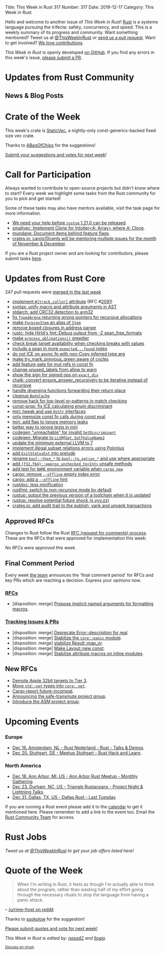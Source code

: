Title: This Week in Rust 317
Number: 317
Date: 2019-12-17
Category: This Week in Rust

Hello and welcome to another issue of *This Week in Rust*!
[Rust](http://rust-lang.org) is a systems language pursuing the trifecta: safety, concurrency, and speed.
This is a weekly summary of its progress and community.
Want something mentioned? Tweet us at [@ThisWeekInRust](https://twitter.com/ThisWeekInRust) or [send us a pull request](https://github.com/cmr/this-week-in-rust).
Want to get involved? [We love contributions](https://github.com/rust-lang/rust/blob/master/CONTRIBUTING.md).

*This Week in Rust* is openly developed [on GitHub](https://github.com/cmr/this-week-in-rust).
If you find any errors in this week's issue, [please submit a PR](https://github.com/cmr/this-week-in-rust/pulls).

# Updates from Rust Community

## News & Blog Posts


# Crate of the Week

This week's crate is [StaticVec](https://github.com/slightlyoutofphase/staticvec), a nightly-only const-generics-backed fixed size vec crate.

Thanks to [ABagOfChips](https://users.rust-lang.org/t/crate-of-the-week/2704/682) for the suggestions!

[Submit your suggestions and votes for next week][submit_crate]!

[submit_crate]: https://users.rust-lang.org/t/crate-of-the-week/2704

# Call for Participation

Always wanted to contribute to open-source projects but didn't know where to start?
Every week we highlight some tasks from the Rust community for you to pick and get started!

Some of these tasks may also have mentors available, visit the task page for more information.

* [We need your help before `rustup` 1.21.0 can be released](https://www.reddit.com/r/rust/comments/e7rer9/we_need_your_help_before_rustup_1210_can_be/).
* [smallvec: Implement Clone for IntoIter<A: Array> where A: Clone](https://github.com/servo/rust-smallvec/issues/178).
* [mundane: Document items behind feature flags](https://github.com/google/mundane/issues/22).
* [crates.io: carols10cents will be mentoring multiple issues for the month of November & December](https://github.com/rust-lang/crates.io/issues?q=is%3Aissue+is%3Aopen+sort%3Aupdated-desc+label%3AE-mentor).

If you are a Rust project owner and are looking for contributors, please submit tasks [here][guidelines].

[guidelines]: https://users.rust-lang.org/t/twir-call-for-participation/4821

# Updates from Rust Core

247 pull requests were [merged in the last week][merged]

[merged]: https://github.com/search?q=is%3Apr+org%3Arust-lang+is%3Amerged+merged%3A2019-12-02..2019-12-09

* [implement `#[track_caller]` attribute](https://github.com/rust-lang/rust/pull/65881) (RFC #[2091](https://rust-lang.github.io/rfcs/2091-inline-semantic.html))
* [syntax: unify macro and attribute arguments in AST](https://github.com/rust-lang/rust/pull/66935)
* [stdarch: add CRC32 detection to arm32](https://github.com/rust-lang/stdarch/pull/830)
* [fix `TypedArena` returning wrong pointers for recursive allocations](https://github.com/rust-lang/rust/pull/67003)
* [make `ForeignItem` an alias of `Item`](https://github.com/rust-lang/rust/pull/67114)
* [remove boxed closures in address parser](https://github.com/rust-lang/rust/pull/67085)
* [rustc: hide HirId's fmt::Debug output from -Z span_free_formats](https://github.com/rust-lang/rust/pull/66850)
* [make `process_obligations()` greedier](https://github.com/rust-lang/rust/pull/66408)
* [check break target availability when checking breaks with values](https://github.com/rust-lang/rust/pull/66863)
* [include a span in more `expected...found` notes](https://github.com/rust-lang/rust/pull/67011)
* [do not ICE on async fn with non-Copy inferred type arg](https://github.com/rust-lang/rust/pull/67004)
* [make try_mark_previous_green aware of cycles](https://github.com/rust-lang/rust/pull/66846)
* [add feature gate for mut refs in const fn](https://github.com/rust-lang/rust/pull/66606)
* [change unused_labels from allow to warn](https://github.com/rust-lang/rust/pull/66325)
* [show the sign for signed ops on `exact_div`](https://github.com/rust-lang/rust/pull/66148)
* [chalk: convert ensure_answer_recursively to be iterative instead of recursive](https://github.com/rust-lang/chalk/pull/281)
* [handle diverging functions forwarding their return place](https://github.com/rust-lang/rust/pull/66827)
* [cleanup `BodyCache`](https://github.com/rust-lang/rust/pull/66991)
* [remove hack for top-level or-patterns in match checking](https://github.com/rust-lang/rust/pull/66967)
* [const-prop: fix ICE calculating enum discriminant](https://github.com/rust-lang/rust/pull/66960)
* [miri: tweak and use `OsStr` interfaces](https://github.com/rust-lang/miri/pull/1099)
* [only memoize const fn calls during const eval](https://github.com/rust-lang/rust/pull/66866)
* [miri: add flag to ignore memory leaks](https://github.com/rust-lang/miri/pull/1106)
* [better way to ignore tests in miri](https://github.com/rust-lang/miri/pull/1105)
* [codegen "unreachable" for invalid `SetDiscriminant`](https://github.com/rust-lang/rust/pull/67054)
* [codegen: Migrate to `LLVM`{`Get`, `Set`}`ValueName2`](https://github.com/rust-lang/rust/pull/67033)
* [update the minimum external LLVM to 7](https://github.com/rust-lang/rust/pull/66973)
* [implement illegal subset relations errors using Polonius](https://github.com/rust-lang/rust/pull/67016)
* [add `ExitStatusExt` into prelude](https://github.com/rust-lang/rust/pull/67041)
* [rename `bool::then_*` to `bool::to_option_*` and use where appropriate](https://github.com/rust-lang/rust/pull/65195)
* [add `{f32,f64}::approx_unchecked_to<Int>` unsafe methods](https://github.com/rust-lang/rust/pull/66841)
* [add test for `NAME` environment variable when `cargo new`](https://github.com/rust-lang/cargo/pull/7667)
* [cargo: remove `--offline` empty index error](https://github.com/rust-lang/cargo/pull/7655)
* [cargo: add a `--offline` hint](https://github.com/rust-lang/cargo/pull/7654)
* [rustdoc: less minification](https://github.com/rust-lang/rust/pull/66828)
* [rustfmt: switch to non-recursive mode by default](https://github.com/rust-lang/rustfmt/pull/3938)
* [rustup: output the previous version of a toolchain when it is updated](https://github.com/rust-lang/rustup/pull/2143)
* [rustup: resolve potential future shock (x.yyy.zz)](https://github.com/rust-lang/rustup/pull/2132)
* [crates.io: add audit trail to the publish, yank and unyank transactions](https://github.com/rust-lang/crates.io/pull/1700)

## Approved RFCs

Changes to Rust follow the Rust [RFC (request for comments)
process](https://github.com/rust-lang/rfcs#rust-rfcs). These
are the RFCs that were approved for implementation this week:

*No RFCs were approved this week.*

## Final Comment Period

Every week [the team](https://www.rust-lang.org/team.html) announces the
'final comment period' for RFCs and key PRs which are reaching a
decision. Express your opinions now.

### [RFCs](https://github.com/rust-lang/rfcs/labels/final-comment-period)

* [disposition: merge] [Propose implicit named arguments for formatting macros](https://github.com/rust-lang/rfcs/pull/2795).

### [Tracking Issues & PRs](https://github.com/rust-lang/rust/labels/final-comment-period)

* [disposition: merge] [Deprecate Error::description for real](https://github.com/rust-lang/rust/pull/66919).
* [disposition: merge] [Stabilize the `core::panic` module](https://github.com/rust-lang/rust/pull/66771).
* [disposition: merge] [stabilize Result::map_or](https://github.com/rust-lang/rust/pull/66570).
* [disposition: merge] [Make Layout::new const](https://github.com/rust-lang/rust/pull/66254).
* [disposition: merge] [Stabilize attribute macros on inline modules](https://github.com/rust-lang/rust/pull/64273).

## New RFCs

* [Demote Apple 32bit targets to Tier 3](https://github.com/rust-lang/rfcs/pull/2837).
* [Move `std::net` types into `core:.net`](https://github.com/rust-lang/rfcs/pull/2832).
* [Cargo report future-incompat](https://github.com/rust-lang/rfcs/pull/2834).
* [Announcing the safe-transmute project group](https://github.com/rust-lang/rfcs/pull/2835).
* [Introduce the ASM project group](https://github.com/rust-lang/rfcs/pull/2836).

# Upcoming Events

### Europe

* [Dec 16. Amsterdam, NL - Rust Nederland - Rust - Talks & Demos](https://www.meetup.com/Rust-Nederland/events/266888452/).
* [Dec 20. Stuttgart, DE - Meetup Stuttgart - Rust Hack and Learn](https://www.meetup.com/de-DE/Rust-Community-Stuttgart/events/267063341/).

### North America

* [Dec 18. Ann Arbor, MI, US - Ann Arbor Rust Meetup - Monthly Gathering](https://www.meetup.com/Ann-Arbor-Rust-Meetup/events/zdfscryzqbhc/).
* [Dec 23. Durham, NC, US - Triangle Rustaceans - Project Night & Lightning Talks](https://www.meetup.com/triangle-rustaceans/events/mfglwpyzqbfc/).
* [Dec 31. Dallas, TX, US - Dallas Rust - Last Tuesday](https://www.meetup.com/Dallas-Rust/events/zfgwzmyzqbpc/).

If you are running a Rust event please add it to the [calendar] to get
it mentioned here. Please remember to add a link to the event too.
Email the [Rust Community Team][community] for access.

[calendar]: https://www.google.com/calendar/embed?src=apd9vmbc22egenmtu5l6c5jbfc%40group.calendar.google.com
[community]: mailto:community-team@rust-lang.org

# Rust Jobs

*Tweet us at [@ThisWeekInRust](https://twitter.com/ThisWeekInRust) to get your job offers listed here!*

# Quote of the Week

> When I'm writing in Rust, it feels as though I'm actually able to think about the program, rather than wasting half of my effort going through the necessary rituals to stop the language from having a panic attack.

– [/u/rime-frost on reddit](https://www.reddit.com/r/rust/comments/e8tms0/rust_is_fun/faei257/)

Thanks to [ssokolow](https://users.rust-lang.org/t/twir-quote-of-the-week/328/755) for the suggestion!

[Please submit quotes and vote for next week!](https://users.rust-lang.org/t/twir-quote-of-the-week/328)

*This Week in Rust is edited by: [nasa42](https://github.com/nasa42) and [llogiq](https://github.com/llogiq).*

<small>[Discuss on r/rust]().</small>
